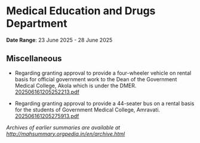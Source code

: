 # Medical Education and Drugs Department

**Date Range**: 23 June 2025 - 28 June 2025


## Miscellaneous
- Regarding granting approval to provide a four-wheeler vehicle on rental basis for official government work to the Dean of the Government Medical College, Akola which is under the DMER.\
  [202506161205252213.pdf](https://gr.maharashtra.gov.in/Site/Upload/Government%20Resolutions/English/202506161205252213.pdf)

- Regarding granting approval to provide a 44-seater bus on a rental basis for the students of Government Medical College, Amravati.\
  [202506161205275913.pdf](https://gr.maharashtra.gov.in/Site/Upload/Government%20Resolutions/English/202506161205275913.pdf)


*Archives of earlier summaries are available at http://mahsummary.orgpedia.in/en/archive.html*